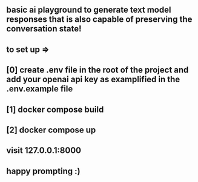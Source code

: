 ## basic ai playground to generate text model responses that is also capable of preserving the conversation state!
## to set up =>
## [0] create .env file in the root of the project and add your openai api key as examplified in the .env.example file

## [1] docker compose build
## [2] docker compose up

## visit 127.0.0.1:8000
## happy prompting :)

